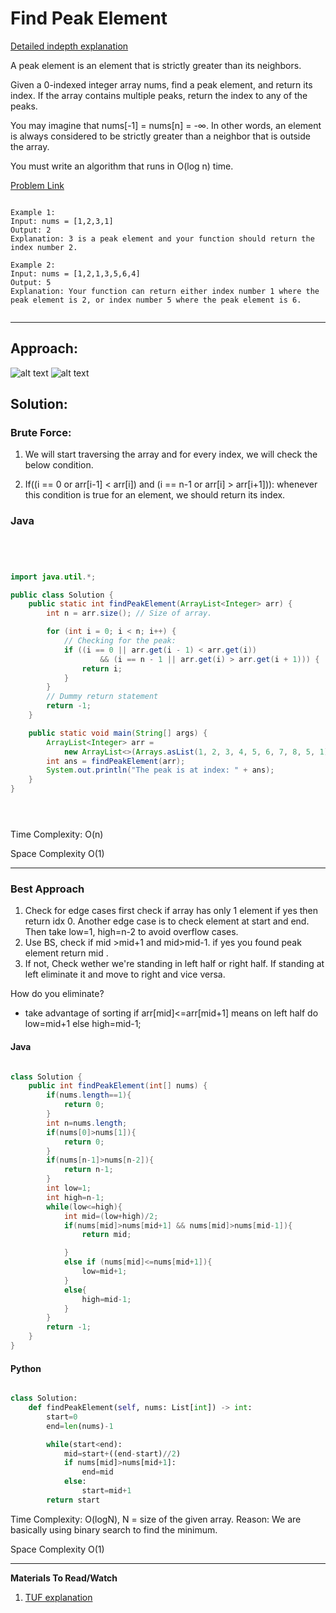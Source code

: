 # Find Peak Element

[Detailed indepth explanation](https://takeuforward.org/data-structure/peak-element-in-array/)

A peak element is an element that is strictly greater than its neighbors.

Given a 0-indexed integer array nums, find a peak element, and return its index. If the array contains multiple peaks, return the index to any of the peaks.

You may imagine that nums[-1] = nums[n] = -∞. In other words, an element is always considered to be strictly greater than a neighbor that is outside the array.

You must write an algorithm that runs in O(log n) time.

[Problem Link](https://leetcode.com/problems/find-peak-element/description/)

```

Example 1:
Input: nums = [1,2,3,1]
Output: 2
Explanation: 3 is a peak element and your function should return the index number 2.

Example 2:
Input: nums = [1,2,1,3,5,6,4]
Output: 5
Explanation: Your function can return either index number 1 where the peak element is 2, or index number 5 where the peak element is 6.


```

---

## **Approach**:

![alt text](image.png)
![alt text](image-1.png)

## **Solution**:

### **Brute Force**:

1. We will start traversing the array and for every index, we will check the below condition.

2. If((i == 0 or arr[i-1] < arr[i]) and (i == n-1 or arr[i] > arr[i+1])): whenever this condition is true for an element, we should return its index.

### Java

```Java




import java.util.*;

public class Solution {
    public static int findPeakElement(ArrayList<Integer> arr) {
        int n = arr.size(); // Size of array.

        for (int i = 0; i < n; i++) {
            // Checking for the peak:
            if ((i == 0 || arr.get(i - 1) < arr.get(i))
                    && (i == n - 1 || arr.get(i) > arr.get(i + 1))) {
                return i;
            }
        }
        // Dummy return statement
        return -1;
    }

    public static void main(String[] args) {
        ArrayList<Integer> arr =
            new ArrayList<>(Arrays.asList(1, 2, 3, 4, 5, 6, 7, 8, 5, 1));
        int ans = findPeakElement(arr);
        System.out.println("The peak is at index: " + ans);
    }
}





```

Time Complexity: O(n)

Space Complexity O(1)

---

### **Best Approach**

1. Check for edge cases first check if array has only 1 element if yes then return idx 0. Another edge case is to check element at start and end. Then take low=1, high=n-2 to avoid overflow cases.
2. Use BS, check if mid >mid+1 and mid>mid-1. if yes you found peak element return mid .
3. If not, Check wether we're standing in left half or right half. If standing at left eliminate it and move to right and vice versa.

How do you eliminate?

- take advantage of sorting
  if arr[mid]<=arr[mid+1] means on left half do low=mid+1
  else
  high=mid-1;

#### Java

```Java

class Solution {
    public int findPeakElement(int[] nums) {
        if(nums.length==1){
            return 0;
        }
        int n=nums.length;
        if(nums[0]>nums[1]){
            return 0;
        }
        if(nums[n-1]>nums[n-2]){
            return n-1;
        }
        int low=1;
        int high=n-1;
        while(low<=high){
            int mid=(low+high)/2;
            if(nums[mid]>nums[mid+1] && nums[mid]>nums[mid-1]){
                return mid;

            }
            else if (nums[mid]<=nums[mid+1]){
                low=mid+1;
            }
            else{
                high=mid-1;
            }
        }
        return -1;
    }
}


```

#### Python

```python

class Solution:
    def findPeakElement(self, nums: List[int]) -> int:
        start=0
        end=len(nums)-1

        while(start<end):
            mid=start+((end-start)//2)
            if nums[mid]>nums[mid+1]:
                end=mid
            else:
                start=mid+1
        return start


```

Time Complexity: O(logN), N = size of the given array.
Reason: We are basically using binary search to find the minimum.

Space Complexity O(1)

---

**Materials To Read/Watch**

1. [TUF explanation](https://takeuforward.org/data-structure/peak-element-in-array/)
